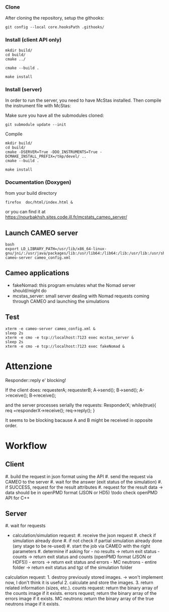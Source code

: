 ### Clone
After cloning the repository, setup the githooks:
```
git config --local core.hooksPath .githooks/
```

### Install (client API only)

```
mkdir build/
cd build/
cmake ../

cmake --build .

make install
```

### Install (server)
In order to run the server, you need to have McStas installed.
Then compile the instrument file with McStas:

Make sure you have all the submodules cloned:
```
git submodule update --init
```

Compile
```
mkdir build/
cd build/
cmake -DSERVER=True -DDO_INSTRUMENTS=True -DCMAKE_INSTALL_PREFIX=/tmp/devel/ ..
cmake --build .

make install
```


### Documentation (Doxygen)
from your build directory
```
firefox  doc/html/index.html &
```

or you can find it at https://nourbakhsh.sites.code.ill.fr/mcstats_cameo_server/

## Launch CAMEO server
```
bash
export LD_LIBRARY_PATH=/usr/lib/x86_64-linux-gnu/jni/:/usr/java/packages/lib:/usr/lib64:/lib64:/lib:/usr/lib:/usr/share/java
cameo-server cameo_config.xml
```

## Cameo applications

 - fakeNomad: this program emulates what the Nomad server should/might do
 - mcstas_server: small server dealing with Nomad requests coming through CAMEO and launching the simulations


## Test
```
xterm -e cameo-server cameo_config.xml &
sleep 2s
xterm -e cmo -e tcp://localhost:7123 exec mcstas_server &
sleep 2s
xterm -e cmo -e tcp://localhost:7123 exec fakeNomad &

```

# Attenzione
Responder::reply e' blocking!

If the client does:
requesterA;
requesterB;
A->send();
B->send();
A->receive();
B->receive();

and the server processes serially the requests:
ResponderX;
while(true){
 req =responderX->receive();
 req->reply();
 }
 
 It seems to be blocking bacause A and B might be received in opposite order.
 

# Workflow

## Client

 #. build the request in json format using the API
 #. send the request via CAMEO to the server
 #. wait for the answer (exit status of the simulation)
 #. if SUCCESS, request for the result attributes
 #. request for the result data
    -> data should be in openPMD format (JSON or HD5)  \todo check openPMD API for C++


## Server

 #. wait for requests
   - calculation/simulation request:
	  #. receive the json request
	  #. check if simulation already done
	  #. if not check if partial simulation already done (any stage to be re-used)
	  #. start the job via CAMEO with the right parameters
   	  #. determine if asking for 
	     - no results -> return exit status
	     - counts     -> return exit status and counts (openPMD format (JSON or HDF5))
		 - errors     -> return exit status and errors
		 - MC neutrons
		 - entire folder -> return exit status and tgz of the simulation folder
	  
      
  calculation request:
    1. destroy previously stored images.   -> won't implement now, I don't think it is useful
    2. calculate and store the images.
    3. return related information (sizes, etc.).
  counts request:
    return the binary array of the counts image if it exists.
  errors request;
    return the binary array of the errors image if it exists.
  MC neutrons:
    return the binary array of the true neutrons image if it exists.

